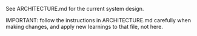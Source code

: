 See ARCHITECTURE.md for the current system design.

IMPORTANT: follow the instructions in ARCHITECTURE.md carefully when making changes, and apply new learnings to that file, not here.
